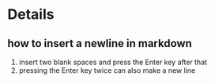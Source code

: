 # Details 

## how to insert a newline in markdown
1. insert two blank spaces and press the Enter key after that  
2. pressing the Enter key twice can also make a new line  

